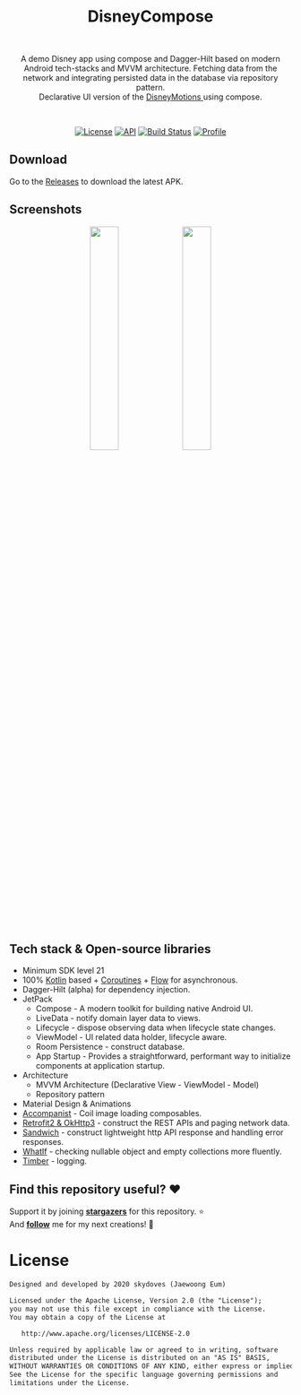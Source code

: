 
<h1 align="center">DisneyCompose</h1></br>
<p align="center">  
A demo Disney app using compose and Dagger-Hilt based on modern Android tech-stacks and MVVM architecture. Fetching data from the network and integrating persisted data in the database via repository pattern.<br> Declarative UI version of the <a href="https://github.com/skydoves/DisneyMotions" target="_blank"> DisneyMotions </a> using compose.
</p>
</br>

<p align="center">
  <a href="https://opensource.org/licenses/Apache-2.0"><img alt="License" src="https://img.shields.io/badge/License-Apache%202.0-blue.svg"/></a>
  <a href="https://android-arsenal.com/api?level=21"><img alt="API" src="https://img.shields.io/badge/API-21%2B-brightgreen.svg?style=flat"/></a>
  <a href="https://github.com/skydoves/DisneyCompose/actions"><img alt="Build Status" src="https://github.com/skydoves/DisneyCompose/workflows/Android%20CI/badge.svg"/></a>
  <a href="https://github.com/skydoves"><img alt="Profile" src="https://skydoves.github.io/badges/skydoves.svg"/></a> 
</p>

## Download
Go to the [Releases](https://github.com/skydoves/DisneyCompose/releases) to download the latest APK.

## Screenshots
<p align="center">
<img src="/preview/preview0.gif" width="32%"/>
<img src="/preview/preview1.gif" width="32%"/>
</p>

## Tech stack & Open-source libraries
- Minimum SDK level 21
- 100% [Kotlin](https://kotlinlang.org/) based + [Coroutines](https://github.com/Kotlin/kotlinx.coroutines) + [Flow](https://kotlin.github.io/kotlinx.coroutines/kotlinx-coroutines-core/kotlinx.coroutines.flow/) for asynchronous.
- Dagger-Hilt (alpha) for dependency injection.
- JetPack
  - Compose - A modern toolkit for building native Android UI.
  - LiveData - notify domain layer data to views.
  - Lifecycle - dispose observing data when lifecycle state changes.
  - ViewModel - UI related data holder, lifecycle aware.
  - Room Persistence - construct database.
  - App Startup - Provides a straightforward, performant way to initialize components at application startup.
- Architecture
  - MVVM Architecture (Declarative View - ViewModel - Model)
  - Repository pattern
- Material Design & Animations
- [Accompanist](https://github.com/chrisbanes/accompanist) - Coil image loading composables. 
- [Retrofit2 & OkHttp3](https://github.com/square/retrofit) - construct the REST APIs and paging network data.
- [Sandwich](https://github.com/skydoves/Sandwich) - construct lightweight http API response and handling error responses.
- [WhatIf](https://github.com/skydoves/whatif) - checking nullable object and empty collections more fluently.
- [Timber](https://github.com/JakeWharton/timber) - logging.

## Find this repository useful? :heart:
Support it by joining __[stargazers](https://github.com/skydoves/DisneyCompose/stargazers)__ for this repository. :star: <br>
And __[follow](https://github.com/skydoves)__ me for my next creations! 🤩

# License
```xml
Designed and developed by 2020 skydoves (Jaewoong Eum)

Licensed under the Apache License, Version 2.0 (the "License");
you may not use this file except in compliance with the License.
You may obtain a copy of the License at

   http://www.apache.org/licenses/LICENSE-2.0

Unless required by applicable law or agreed to in writing, software
distributed under the License is distributed on an "AS IS" BASIS,
WITHOUT WARRANTIES OR CONDITIONS OF ANY KIND, either express or implied.
See the License for the specific language governing permissions and
limitations under the License.
```
